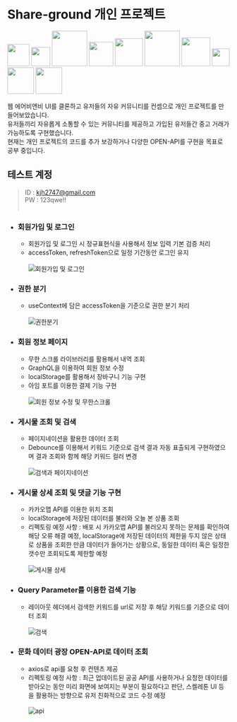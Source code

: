 # Share-ground 개인 프로젝트

<img width="50" src="https://img.shields.io/badge/html-E34F26?style=for-the-badge&logo=HTML5&logoColor=white"> <img width="43" src="https://img.shields.io/badge/css-1572B6?style=for-the-badge&logo=CSS3&logoColor=white">
<img width="80" src="https://img.shields.io/badge/javascript-F7DF1E?style=for-the-badge&logo=javascript&logoColor=black"> <img width="55" src="https://img.shields.io/badge/React-61DAFB?style=for-the-badge&logo=React&logoColor=black">
<img width="63" src="https://img.shields.io/badge/Next.js-000000?style=for-the-badge&logo=Next.js&logoColor=white"> <img width="80" src="https://img.shields.io/badge/typescript-3178C6?style=for-the-badge&logo=typescript&logoColor=white">
<img width="65" src="https://img.shields.io/badge/GraphQL-E10098?style=for-the-badge&logo=GraphQL&logoColor=white"> <img width="40" src="https://img.shields.io/badge/Git-F05032?style=for-the-badge&logo=Git&logoColor=white">
<img width="60" src="https://img.shields.io/badge/Github-181717?style=for-the-badge&logo=Github&logoColor=white"> <img width="60" src="https://img.shields.io/badge/Docker-2496ED?style=for-the-badge&logo=Docker&logoColor=white">
<br />

웹 에어비앤비 UI를 클론하고 유저들의 자유 커뮤니티를 컨셉으로 개인 프로젝트를 만들어보았습니다.<br />
유저들끼리 자유롭게 소통할 수 있는 커뮤니티를 제공하고 가입된 유저들간 중고 거래가 가능하도록 구현했습니다.<br />
현재는 개인 프로젝트의 코드를 추가 보강하거나 다양한 OPEN-API를 구현을 목표로 공부 중입니다.

## 테스트 계정

> ID : kjh2747@gmail.com <br />
> PW : 123qwe!!<br />
> <br />

- ### 회원가입 및 로그인

  - 회원가입 및 로그인 시 정규표현식을 사용해서 정보 입력 기본 검증 처리
  - accessToken, refreshToken으로 일정 기간동안 로그인 유지<br/><br/>
    ![회원가입 및 로그인](https://user-images.githubusercontent.com/90013333/170430140-ad08bce2-387c-42b4-b22a-5f9ae11965dc.gif)

- ### 권한 분기

  - useContext에 담은 accessToken을 기준으로 권한 분기 처리<br/><br/>
    ![권한분기](https://user-images.githubusercontent.com/90013333/170437100-5f127e68-e692-49ab-980e-67b4a129c30a.gif)

- ### 회원 정보 페이지

  - 무한 스크롤 라이브러리를 활용해서 내역 조회
  - GraphQL을 이용하여 회원 정보 수정
  - localStorage를 활용해서 장바구니 기능 구현
  - 아임 포트를 이용한 결제 기능 구현<br/><br/>
    ![회원 정보 수정 및 무한스크롤](https://user-images.githubusercontent.com/90013333/170437292-fb923dc2-1c34-40eb-b0fa-15018b4d45af.gif)

- ### 게시물 조회 및 검색
  - 페이지네이션을 활용한 데이터 조회
  - Debounce를 이용해서 키워드 기준으로 검색 결과 자동 표출되게 구현하였으며 결과 조회와 함께 해당 키워드 컬러 변경<br /><br />
    ![검색과 페이지네이션](https://user-images.githubusercontent.com/90013333/170435883-ad780033-fdff-4856-86d9-40e964f04608.gif)
- ### 게시물 상세 조회 및 댓글 기능 구현
  - 카카오맵 API를 이용한 위치 조회
  - localStorage에 저장된 데이터를 불러와 오늘 본 상품 조회
  - 리펙토링 예정 사항 : 배포 시 카카오맵 API를 불러오지 못하는 문제를 확인하여 해당 오류 해결 예정, localStorage에 저장된 데이터의 제한을 두지 않은 상태로 상품을 조회한 만큼 데이터가 들어가는 상황으로, 동일한 데이터 혹은 일정한 갯수만 조회되도록 제한할 예정 <br /><br />
    ![게시물 상세](https://user-images.githubusercontent.com/90013333/170453145-bb72cf53-6837-46d4-8882-d68a5b445f82.gif)
- ### Query Parameter를 이용한 검색 기능
  - 레이아웃 헤더에서 검색한 키워드를 url로 저장 후 해당 키워드를 기준으로 데이터 조회 <br /><br />
    ![검색](https://user-images.githubusercontent.com/90013333/169232811-3e155910-b042-43d9-a8e9-8b21c17dae8c.gif)
- ### 문화 데이터 광장 OPEN-API로 데이터 조회
  - axios로 api를 요청 후 컨텐츠 제공
  - 리펙토링 예정 사항 : 최근 업데이트된 공공 API를 사용하거나 요청한 데이터를 받아오는 동안 미리 화면에 보여지는 부분이 필요하다고 판단, 스켈레톤 UI 등을 활용하는 방향으로 유저 친화적으로 코드 수정 예정<br /><br />
    ![api](https://user-images.githubusercontent.com/90013333/170438276-1a47be63-e4ad-43e8-83cc-6ac300f56639.gif)
